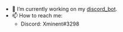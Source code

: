 - 🔭 I’m currently working on my [discord_bot](https://github.com/xminent/discord_bot).
- 📫 How to reach me:
  - Discord: Xminent#3298

